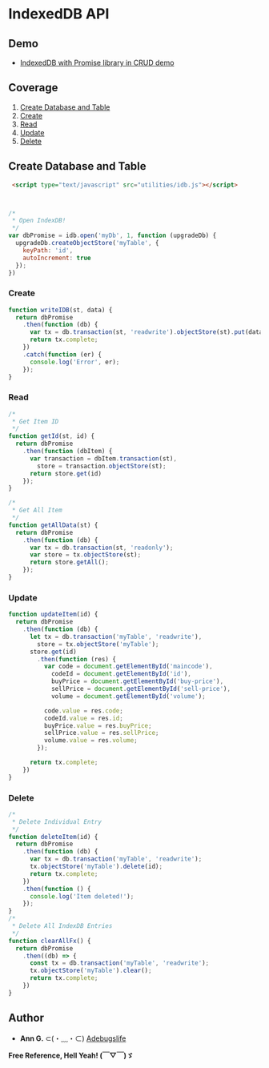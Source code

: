 # IndexedDB API

## Demo
* [IndexedDB with Promise library in CRUD demo](https://adebugslife.github.io/idb-promise-demo/)

## Coverage
1. [Create Database and Table](#)
1. [Create](#)
2. [Read](#)
3. [Update](#)
4. [Delete](#)

## Create Database and Table
```html
 <script type="text/javascript" src="utilities/idb.js"></script>
```

```js


/*
 * Open IndexDB!
 */
var dbPromise = idb.open('myDb', 1, function (upgradeDb) {
  upgradeDb.createObjectStore('myTable', {
    keyPath: 'id',
    autoIncrement: true
  });
})
```


### Create

```js
function writeIDB(st, data) {
  return dbPromise
    .then(function (db) {
      var tx = db.transaction(st, 'readwrite').objectStore(st).put(data);
      return tx.complete;
    })
    .catch(function (er) {
      console.log('Error', er);
    });
}
```

### Read

```js
/*
 * Get Item ID
 */
function getId(st, id) {
  return dbPromise
    .then(function (dbItem) {
      var transaction = dbItem.transaction(st),
        store = transaction.objectStore(st);
      return store.get(id)
    });
}

/*
 * Get All Item
 */
function getAllData(st) {
  return dbPromise
    .then(function (db) {
      var tx = db.transaction(st, 'readonly');
      var store = tx.objectStore(st);
      return store.getAll();
    });
}
```

### Update

```js
function updateItem(id) {
  return dbPromise
    .then(function (db) {
      let tx = db.transaction('myTable', 'readwrite'),
        store = tx.objectStore('myTable');
      store.get(id)
        .then(function (res) {
          var code = document.getElementById('maincode'),
            codeId = document.getElementById('id'),
            buyPrice = document.getElementById('buy-price'),
            sellPrice = document.getElementById('sell-price'),
            volume = document.getElementById('volume');

          code.value = res.code;
          codeId.value = res.id;
          buyPrice.value = res.buyPrice;
          sellPrice.value = res.sellPrice;
          volume.value = res.volume;
        });

      return tx.complete;
    })
}
```


### Delete

```js
/*
 * Delete Individual Entry
 */
function deleteItem(id) {
  return dbPromise
    .then(function (db) {
      var tx = db.transaction('myTable', 'readwrite');
      tx.objectStore('myTable').delete(id);
      return tx.complete;
    })
    .then(function () {
      console.log('Item deleted!');
    });
}
/*
 * Delete All IndexDB Entries
 */
function clearAllFx() {
  return dbPromise
    .then((db) => {
      const tx = db.transaction('myTable', 'readwrite');
      tx.objectStore('myTable').clear();
      return tx.complete;
    })
}
```

## Author
* **Ann G.** ⊂(・﹏・⊂) [Adebugslife](http://adebugslife.com)



**Free Reference, Hell Yeah! (￣▽￣)ゞ**
